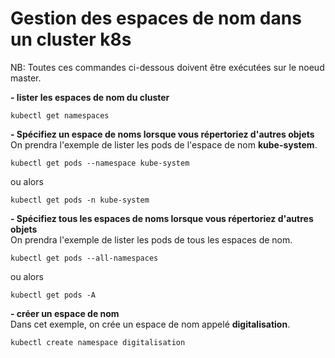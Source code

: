 # Gestion des espaces de nom dans un cluster k8s
NB: Toutes ces commandes ci-dessous doivent être exécutées sur le noeud master. <br>

**- lister les espaces de nom du cluster**
```
kubectl get namespaces
```

**- Spécifiez un espace de noms lorsque vous répertoriez d'autres objets** <br>
On prendra l'exemple de lister les pods de l'espace de nom **kube-system**.
```
kubectl get pods --namespace kube-system
```
ou alors
```
kubectl get pods -n kube-system
```

**- Spécifiez tous les espaces de noms lorsque vous répertoriez d'autres objets** <br>
On prendra l'exemple de lister les pods de tous les espaces de nom.
```
kubectl get pods --all-namespaces
```
ou alors
```
kubectl get pods -A
```

**- créer un espace de nom** <br>
Dans cet exemple, on crée un espace de nom appelé **digitalisation**.
```
kubectl create namespace digitalisation
```